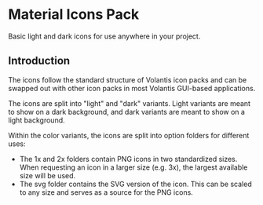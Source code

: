 # Material Icons Pack

Basic light and dark icons for use anywhere in your project.

## Introduction

The icons follow the standard structure of Volantis icon packs and can be swapped out with other icon packs in most
Volantis GUI-based applications.

The icons are split into "light" and "dark" variants. Light variants are meant to show on a dark background, and dark variants are meant to show on a light background.

Within the color variants, the icons are split into option folders for different uses:

- The 1x and 2x folders contain PNG icons in two standardized sizes. When requesting an icon in a larger size (e.g. 3x), the largest available size will be used.
- The svg folder contains the SVG version of the icon. This can be scaled to any size and serves as a source for the PNG icons.